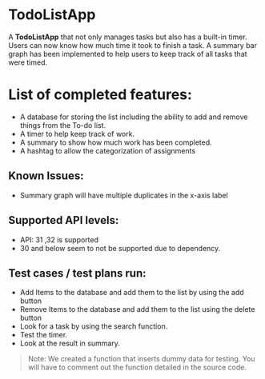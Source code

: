 # TodoListApp

A **TodoListApp** that not only manages tasks but also has a built-in timer. Users can now know how much time it took to finish a task. A summary bar graph has been implemented to help users to keep track of all tasks that were timed.


# List of completed features:

- A database for storing the list including the ability to add and remove things from the To-do list.
- A timer to help keep track of work.
- A summary to show how much work has been completed.
- A hashtag to allow the categorization of assignments

## Known Issues:

- Summary graph will have multiple duplicates in the x-axis label

## Supported API levels:

- API: 31 ,32 is supported
- 30 and below seem to not be supported due to dependency.

## Test cases / test plans run:

- Add Items to the database and add them to the list by using the add button
- Remove Items to the database and add them to the list using the delete button
- Look for a task by using the search function.
- Test the timer.
- Look at the result in summary.

> Note: We created a function that inserts dummy data for testing. You will
> have to comment out the function detailed in the source code.

